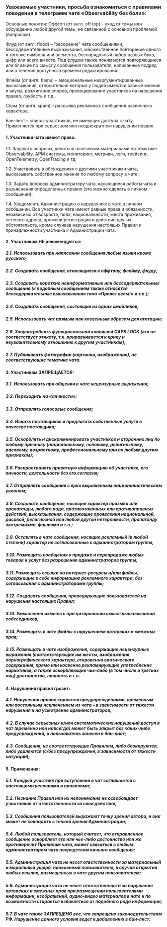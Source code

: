 
### Уважаемые участники, просьба ознакомиться с правилами поведения в телеграмм чате «Observability без боли»:

Основные понятия: 
Оффтоп (от англ. off top) - уход от темы или обсуждение любой другой темы, не связанной с основной проблемой (вопросом).

Флуд (от англ. flood) – "засорение" чата сообщениями, бессодержательные высказывания, множественное повторение одного и того же символа или элемента, беспорядочный набор разных букв, цифр или всего вместе. Под флудом также понимаются повторяющиеся или близкие по смыслу сообщения пользователя, написанные подряд или в течение доступного времени редактирования.

Флейм (от англ. flame) – эмоциональные неаргументированные высказывания, относительно которых у людей имеются разные мнения и вкусы, разжигание споров, провоцирование участников на нарушения правил, грубость и т.д.

Спам (от англ. spam) – рассылка рекламных сообщений различного характера.

Бан-лист – список участников, не имеющих доступа к чату. Применяется при серьезном или неоднократном нарушении правил.

#### 1.	Участники чата имеют право:
 1.1.	Задавать вопросы, делиться полезными материалами по тематике Observability, APM системы, мониторинг, метрики, логи, трейсинг, OpenTelemetry, OpenTracing и тд;

 1.2.	Участвовать в обсуждениях с другими участниками чата, высказывать собственное мнение по любому вопросу в чате;

 1.3.	Задать вопросы администратору чата, касающиеся работы чата и разъяснения определенных правил (это можно сделать в личном сообщении);
 
 1.4.	Уведомлять Администрацию о нарушениях в чате в личном сообщении. Все участники чата имеют равные права и обязанности, независимо от возраста, пола, национальности, места проживания, сетевого адреса, времени регистрации и действия других обстоятельств, кроме случаев нарушения настоящих Правил и принадлежности участника к Администрации чата.

#### 2.	Участникам НЕ рекомендуется:
##### 2.1.	Использовать при написании сообщения любые языки кроме русского;
##### 2.2.	Создавать сообщения, относящиеся к оффтопу, флейму, флуду;
##### 2.3.	Создавать короткие неинформативные или бессодержательные сообщения (к подобным сообщениям также относятся бессодержательные высказывания типа «Привет всем!» и т.п.);
##### 2.4.	Создавать сообщения, состоящие из одних смайликов;
##### 2.5.	Использовать чат прямым или косвенным образом для агитации;
##### 2.6.	Злоупотреблять функциональной клавишей CAPS LOCK (это не соответствует этикету, т.к. приравнивается к крику и неуважительному отношению к другим участникам);
##### 2.7.	Публиковать фотографии (картинки, изображения), не соответствующие тематике чата.

#### 3.	Участникам ЗАПРЕЩАЕТСЯ:
##### 3.1.	Использовать при общении в чате нецензурные выражения;
##### 3.2.	Переходить на «личности»;
##### 3.3.	Отправлять голосовые сообщения;
##### 3.4.	Искать поставщиков и предлагать собственные услуги в качестве поставщика;
##### 3.5.	Оскорблять и дискриминировать участников и сторонних лиц по любому признаку (национальному, половому, религиозному, расовому, возрастному, профессиональному или по любым другим признакам);
##### 3.6.	Распространять приватную информацию об участнике, его личности, деятельности без его согласия;
##### 3.7.	Отправлять сообщения с ярко выраженным националистическим уклоном;
##### 3.8.	Создавать сообщения, носящие характер призыва или пропаганды, любого рода, противозаконных или противоправных действий, высказывания, содержащие проявления национальной, расовой, религиозной или любой другой нетерпимости, пропаганду экстремизма, фашизма и т.п.;
##### 3.9.	Оставлять в  чате сообщения, носящие рекламный (в любой степени) характер не согласованные с администраторам группы;
##### 3.10.	Размещать сообщения о продаже и перепродаже любых товаров и услуг без разрешения администраторов группы;
##### 3.11.	Размещать ссылки на интернет-ресурсы и/или файлы, содержащие в себе информацию рекламного характера, без согласования с администраторами группы;
##### 3.12.	Создавать сообщения, провоцирующие пользователей на нарушения настоящих Правил;
##### 3.13.	Умышленно изменять при цитировании смысл высказываний собеседников;
##### 3.14.	Размещать в чате файлы с нарушением авторских и смежных прав;
##### 3.15.	Размещать в чате изображения, содержащие нецензурные выражения (соответствующие им жесты, изображения порнографического характера, откровенно эротического содержания, прямо или косвенно рекламирующие употребление наркотиков, а также оскорбляющие чье-либо (в том числе и третьих лиц) достоинство, личность и т.п.

#### 4.	Нарушения правил грозит:
##### 4.1.	Нарушения правил караются предупреждениями, временным или постоянным исключением из чата – в зависимости от тяжести нарушения и на усмотрение администраторов;
##### 4.2.	В случае серьезных и/или систематических нарушений доступ в чат (временно или навсегда) может быть закрыт без каких-либо предупреждений, а пользователь занесен в бан-лист;
##### 4.3.	Сообщения, не соответствующие Правилам, либо блокируются, либо удаляются (с/без предупреждения, в зависимости от тяжести ситуации);

#### 5.	Примечания:
##### 5.1.	Каждый участник при вступлении в чат соглашается с настоящими условиями и правилами;
##### 5.2.	Незнание Правил или их непонимание не освобождает участников от ответственности за свои действия;
##### 5.3.	Сообщения пользователей выражают точку зрения автора, и она может не совпадать с точкой зрения Администрации;
##### 5.4.	Любой пользователь, который считает, что отправленное сообщение оскорбляет его или чье-либо достоинство или же противоречит Правилам чата, может связаться с любым администратором чата посредством личного сообщения;
##### 5.5.	Администрация чата не несет ответственности за материальный и моральный ущерб, нанесенный пользователю, в случае открытия любых ссылок, размещенных в чате другим пользователем;
##### 5.6.	Администрация чата не несет ответственности за нарушения авторских и смежных прав при размещении пользователями информации, изображений, аудио-видео материалов в чате и по возможности старается избавляться от подобного рода информации;
##### 5.7.	В чате также ЗАПРЕЩЕНО все, что запрещено законодательством РФ. Нарушение данного условия ведет к добавлению в бан-лист.
